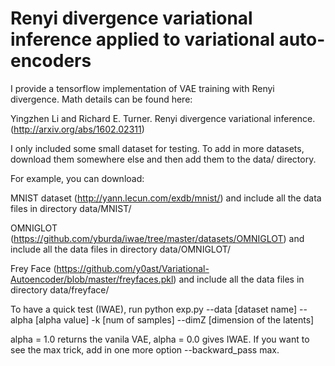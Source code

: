 # Renyi divergence variational inference applied to variational auto-encoders

I provide a tensorflow implementation of VAE training with Renyi divergence. Math details can be found here:

Yingzhen Li and Richard E. Turner. Renyi divergence variational inference. 
(http://arxiv.org/abs/1602.02311)

I only included some small dataset for testing. To add in more datasets, download them somewhere else and then add them to the data/ directory.

For example, you can download:

MNIST dataset 
(http://yann.lecun.com/exdb/mnist/)
and include all the data files in directory data/MNIST/

OMNIGLOT
(https://github.com/yburda/iwae/tree/master/datasets/OMNIGLOT)
and include all the data files in directory data/OMNIGLOT/

Frey Face
(https://github.com/y0ast/Variational-Autoencoder/blob/master/freyfaces.pkl)
and include all the data files in directory data/freyface/

To have a quick test (IWAE), run 
python exp.py --data [dataset name] --alpha [alpha value] -k [num of samples] --dimZ [dimension of the latents]

alpha = 1.0 returns the vanila VAE, alpha = 0.0 gives IWAE. If you want to see the max trick, add in one more option --backward_pass max.

